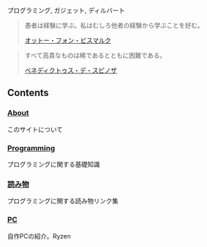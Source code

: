 
プログラミング, ガジェット, ディルバート


> 愚者は経験に学ぶ。私はむしろ他者の経験から学ぶことを好む。
> <footer>
> <a href="https://ja.wikiquote.org/wiki/%E3%82%AA%E3%83%83%E3%83%88%E3%83%BC%E3%83%BB%E3%83%95%E3%82%A9%E3%83%B3%E3%83%BB%E3%83%93%E3%82%B9%E3%83%9E%E3%83%AB%E3%82%AF">
> オットー・フォン・ビスマルク
> </a>
> </footer>

<noscript>
    <div class="container">
        <blockquote>
            <p>すべて高貴なものは稀であるとともに困難である。 </p>
            <footer>
                <a href="https://ja.wikipedia.org/wiki/%E3%83%90%E3%83%BC%E3%83%AB%E3%83%BC%E3%83%95%E3%83%BB%E3%83%87%E3%83%BB%E3%82%B9%E3%83%94%E3%83%8E%E3%82%B6">
                    ベネディクトゥス・デ・スピノザ
                </a>
            </footer>
        </blockquote>
    </div>
</noscript>


## Contents

### [About](about.html)
このサイトについて

### [Programming](programming)
プログラミングに関する基礎知識

### [読み物](readlist)
プログラミングに関する読み物リンク集

### [PC](hardware/pc.html)
自作PCの紹介。Ryzen
